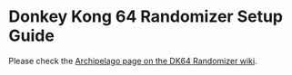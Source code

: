 # Donkey Kong 64 Randomizer Setup Guide

Please check the [Archipelago page on the DK64 Randomizer wiki](https://dk64randomizer.com/wiki/index.html?title=Archipelago#setup-guide).